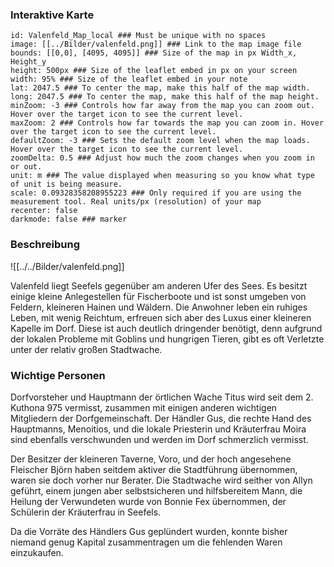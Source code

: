 ### Interaktive Karte
```leaflet  
id: Valenfeld_Map_local ### Must be unique with no spaces  
image: [[../Bilder/valenfeld.png]] ### Link to the map image file  
bounds: [[0,0], [4095, 4095]] ### Size of the map in px Width_x, Height_y  
height: 500px ### Size of the leaflet embed in px on your screen  
width: 95% ### Size of the leaflet embed in your note  
lat: 2047.5 ### To center the map, make this half of the map width.  
long: 2047.5 ### To center the map, make this half of the map height.  
minZoom: -3 ### Controls how far away from the map you can zoom out. Hover over the target icon to see the current level.  
maxZoom: 2 ### Controls how far towards the map you can zoom in. Hover over the target icon to see the current level.  
defaultZoom: -3 ### Sets the default zoom level when the map loads. Hover over the target icon to see the current level.  
zoomDelta: 0.5 ### Adjust how much the zoom changes when you zoom in or out.  
unit: m ### The value displayed when measuring so you know what type of unit is being measure.  
scale: 0.09328358208955223 ### Only required if you are using the measurement tool. Real units/px (resolution) of your map  
recenter: false  
darkmode: false ### marker  

```

### Beschreibung
![[../../Bilder/valenfeld.png]]

Valenfeld liegt Seefels gegenüber am anderen Ufer des Sees. Es besitzt einige kleine Anlegestellen für Fischerboote und ist sonst umgeben von Feldern, kleineren Hainen und Wäldern. Die Anwohner leben ein ruhiges Leben, mit wenig Reichtum, erfreuen sich aber des Luxus einer kleineren Kapelle im Dorf. Diese ist auch deutlich dringender benötigt, denn aufgrund der lokalen Probleme mit Goblins und hungrigen Tieren, gibt es oft Verletzte unter der relativ großen Stadtwache.


### Wichtige Personen

Dorfvorsteher und Hauptmann der örtlichen Wache Titus wird seit dem 2. Kuthona 975 vermisst, zusammen mit einigen anderen wichtigen Mitgliedern der Dorfgemeinschaft. Der Händler Gus, die rechte Hand des Hauptmanns, Menoitios, und die lokale Priesterin und Kräuterfrau Moira sind ebenfalls verschwunden und werden im Dorf schmerzlich vermisst.

Der Besitzer der kleineren Taverne, Voro, und der hoch angesehene Fleischer Björn haben seitdem aktiver die Stadtführung übernommen, waren sie doch vorher nur Berater. Die Stadtwache wird seither von Allyn geführt, einem jungen aber selbstsicheren und hilfsbereitem Mann, die Heilung der Verwundeten wurde von Bonnie Fex übernommen, der Schülerin der Kräuterfrau in Seefels. 

Da die Vorräte des Händlers Gus geplündert wurden, konnte bisher niemand genug Kapital zusammentragen um die fehlenden Waren einzukaufen.
